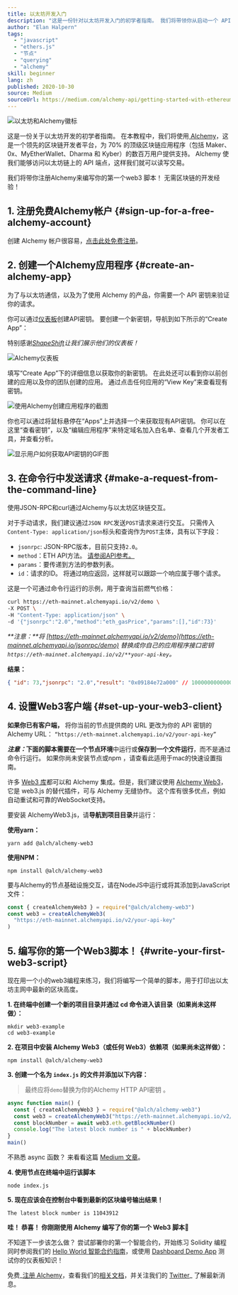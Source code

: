 ```yaml
---
title: 以太坊开发入门
description: "这是一份针对以太坊开发入门的初学者指南。 我们将带领你从启动一个 API 终端节点开始，到提出一个命令行请求，再到编写你的第一个 web3 脚本。 无需区块链的开发经验！"
author: "Elan Halpern"
tags:
  - "javascript"
  - "ethers.js"
  - "节点"
  - "querying"
  - "alchemy"
skill: beginner
lang: zh
published: 2020-10-30
source: Medium
sourceUrl: https://medium.com/alchemy-api/getting-started-with-ethereum-development-using-alchemy-c3d6a45c567f
---
```


![以太坊和Alchemy徽标](./ethereum-alchemy.png)

这是一份关于以太坊开发的初学者指南。 在本教程中，我们将使用[ Alchemy](https://alchemyapi.io/)，这是一个领先的区块链开发者平台，为 70% 的顶级区块链应用程序（包括 Maker、0x、MyEtherWallet、Dharma 和 Kyber）的数百万用户提供支持。 Alchemy 使我们能够访问以太坊链上的 API 端点，这样我们就可以读写交易。

我们将带你注册Alchemy来编写你的第一个web3 脚本！ 无需区块链的开发经验！

## 1. 注册免费Alchemy帐户 {#sign-up-for-a-free-alchemy-account}

创建 Alchemy 帐户很容易，[点击此处免费注册](https://auth.alchemyapi.io/signup)。

## 2. 创建一个Alchemy应用程序 {#create-an-alchemy-app}

为了与以太坊通信，以及为了使用 Alchemy 的产品，你需要一个 API 密钥来验证你的请求。

你可以通过[仪表板](http://dashboard.alchemyapi.io/)创建API密钥。 要创建一个新密钥，导航到如下所示的“Create App”：

特别感谢[_ShapeShift_](https://shapeshift.com/)_让我们展示他们的仪表板！_

![Alchemy仪表板](./alchemy-dashboard.png)

填写“Create App”下的详细信息以获取你的新密钥。 在此处还可以看到你以前创建的应用以及你的团队创建的应用。 通过点击任何应用的“View Key”来查看现有密钥。

![使用Alchemy创建应用程序的截图](./create-app.png)

你也可以通过将鼠标悬停在“Apps”上并选择一个来获取现有API密钥。 你可以在这里“查看密钥”，以及“编辑应用程序”来特定域名加入白名单、查看几个开发者工具，并查看分析。

![显示用户如何获取API密钥的GIF图](./pull-api-keys.gif)

## 3. 在命令行中发送请求 {#make-a-request-from-the-command-line}

使用JSON-RPC和curl通过Alchemy与以太坊区块链交互。

对于手动请求，我们建议通过`JSON RPC`发送`POST`请求来进行交互。 只需传入`Content-Type: application/json`标头和查询作为`POST`主体，具有以下字段：

- `jsonrpc`: JSON-RPC版本，目前只支持`2.0`。
- `method`：ETH API方法。 [请参阅API参考。](https://docs.alchemyapi.io/documentation/alchemy-api-reference/json-rpc)
- `params`：要传递到方法的参数列表。
- `id`：请求的ID。 将通过响应返回，这样就可以跟踪一个响应属于哪个请求。

这是一个可通过命令行运行的示例，用于查询当前燃气价格：

```bash
curl https://eth-mainnet.alchemyapi.io/v2/demo \
-X POST \
-H "Content-Type: application/json" \
-d '{"jsonrpc":"2.0","method":"eth_gasPrice","params":[],"id":73}'
```

_**注意：**将 [https://eth-mainnet.alchemyapi.io/v2/demo](https://eth-mainnet.alchemyapi.io/jsonrpc/demo) 替换成你自己的应用程序接口密钥 `https://eth-mainnet.alchemyapi.io/v2/**your-api-key`。_

**结果：**

```json
{ "id": 73,"jsonrpc": "2.0","result": "0x09184e72a000" // 10000000000000 }
```

## 4. 设置Web3客户端 {#set-up-your-web3-client}

**如果你已有客户端，** 将你当前的节点提供商的 URL 更改为你的 API 密钥的 Alchemy URL： `“https://eth-mainnet.alchemyapi.io/v2/your-api-key”`

**_注意：_**下面的脚本需要在一个**节点环境**中运行或**保存到一个文件运行**，而不是通过命令行运行。 如果你尚未安装节点或npm ，请查看此适用于mac的快速设置指南。

许多 [Web3 库](https://docs.alchemyapi.io/guides/getting-started#other-web3-libraries)都可以和 Alchemy 集成。但是，我们建议使用 [Alchemy Web3](https://docs.alchemy.com/reference/api-overview)，它是 web3.js 的替代插件，可与 Alchemy 无缝协作。 这个库有很多优点，例如自动重试和可靠的WebSocket支持。

要安装 AlchemyWeb3.js，请**导航到项目目录**并运行：

**使用yarn：**



```
yarn add @alch/alchemy-web3
```


**使用NPM：**



```
npm install @alch/alchemy-web3
```


要与Alchemy的节点基础设施交互，请在NodeJS中运行或将其添加到JavaScript文件：



```js
const { createAlchemyWeb3 } = require("@alch/alchemy-web3")
const web3 = createAlchemyWeb3(
  "https://eth-mainnet.alchemyapi.io/v2/your-api-key"
)
```




## 5. 编写你的第一个Web3脚本！ {#write-your-first-web3-script}

现在用一个小的web3编程来练习，我们将编写一个简单的脚本，用于打印出以太坊主网中最新的区块高度。

**1. 在终端中创建一个新的项目目录并通过 cd 命令进入该目录（如果尚未这样做）：**



```
mkdir web3-example
cd web3-example
```


**2. 在项目中安装 Alchemy Web3（或任何 Web3）依赖项（如果尚未这样做）：**



```
npm install @alch/alchemy-web3
```


**3. 创建一个名为 `index.js` 的文件并添加以下内容：**



> 最终应将`demo`替换为你的Alchemy HTTP API密钥 。



```js
async function main() {
  const { createAlchemyWeb3 } = require("@alch/alchemy-web3")
  const web3 = createAlchemyWeb3("https://eth-mainnet.alchemyapi.io/v2/demo")
  const blockNumber = await web3.eth.getBlockNumber()
  console.log("The latest block number is " + blockNumber)
}
main()
```


不熟悉 async 函数？ 来看看这篇 [Medium 文章](https://medium.com/better-programming/understanding-async-await-in-javascript-1d81bb079b2c)。

**4. 使用节点在终端中运行该脚本**



```
node index.js
```


**5. 现在应该会在控制台中看到最新的区块编号输出结果！**



```
The latest block number is 11043912
```


**哇！ 恭喜！ 你刚刚使用 Alchemy 编写了你的第一个 Web3 脚本🎉**

不知道下一步该怎么做？ 尝试部署你的第一个智能合约，开始练习 Solidity 编程同时参阅我们的 [Hello World 智能合约指南](https://docs.alchemyapi.io/tutorials/hello-world-smart-contract)，或使用 [Dashboard Demo App](https://docs.alchemyapi.io/tutorials/demo-app) 测试你的仪表板知识！

免费_[注册 Alchemy](https://auth.alchemyapi.io/signup)，查看我们的[相关文档](https://docs.alchemyapi.io/)，并关注我们的 [Twitter](https://x.com/AlchemyPlatform)_ 了解最新消息。
